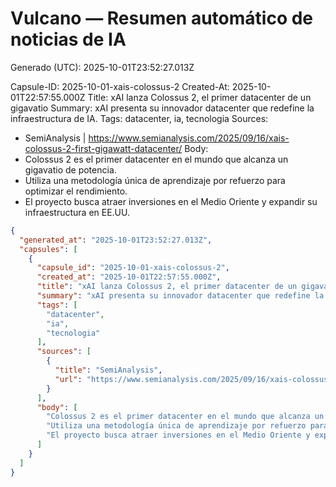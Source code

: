 # Vulcano — Resumen automático de noticias de IA
Generado (UTC): 2025-10-01T23:52:27.013Z

Capsule-ID: 2025-10-01-xais-colossus-2
Created-At: 2025-10-01T22:57:55.000Z
Title: xAI lanza Colossus 2, el primer datacenter de un gigavatio
Summary: xAI presenta su innovador datacenter que redefine la infraestructura de IA.
Tags: datacenter, ia, tecnologia
Sources:
  - SemiAnalysis | https://www.semianalysis.com/2025/09/16/xais-colossus-2-first-gigawatt-datacenter/
Body:
  - Colossus 2 es el primer datacenter en el mundo que alcanza un gigavatio de potencia.
  - Utiliza una metodología única de aprendizaje por refuerzo para optimizar el rendimiento.
  - El proyecto busca atraer inversiones en el Medio Oriente y expandir su infraestructura en EE.UU.

```json
{
  "generated_at": "2025-10-01T23:52:27.013Z",
  "capsules": [
    {
      "capsule_id": "2025-10-01-xais-colossus-2",
      "created_at": "2025-10-01T22:57:55.000Z",
      "title": "xAI lanza Colossus 2, el primer datacenter de un gigavatio",
      "summary": "xAI presenta su innovador datacenter que redefine la infraestructura de IA.",
      "tags": [
        "datacenter",
        "ia",
        "tecnologia"
      ],
      "sources": [
        {
          "title": "SemiAnalysis",
          "url": "https://www.semianalysis.com/2025/09/16/xais-colossus-2-first-gigawatt-datacenter/"
        }
      ],
      "body": [
        "Colossus 2 es el primer datacenter en el mundo que alcanza un gigavatio de potencia.",
        "Utiliza una metodología única de aprendizaje por refuerzo para optimizar el rendimiento.",
        "El proyecto busca atraer inversiones en el Medio Oriente y expandir su infraestructura en EE.UU."
      ]
    }
  ]
}
```